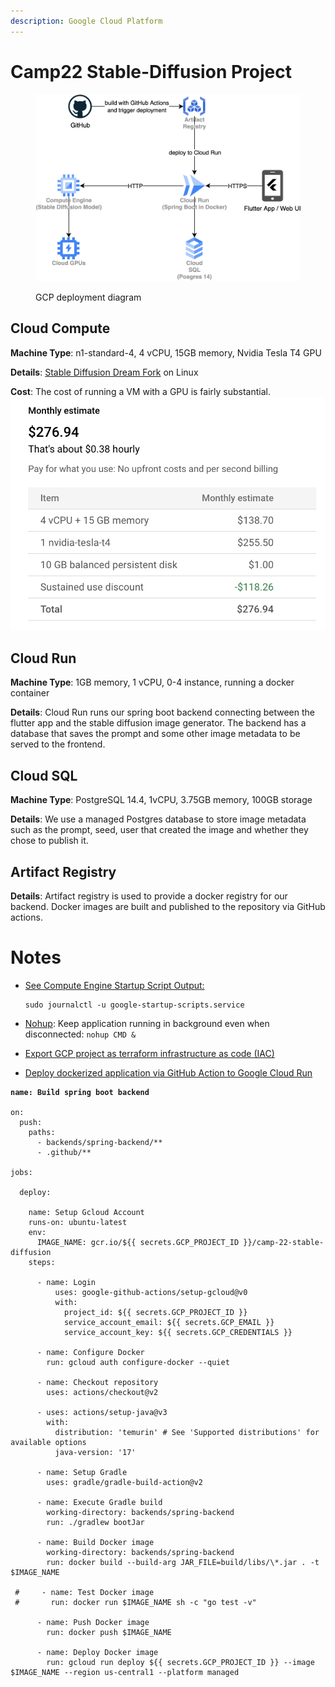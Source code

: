 ```yaml
---
description: Google Cloud Platform
---
```

# Camp22 Stable-Diffusion Project

<figure><img src="../gitbook/assets/DeploymentDiagram (2).png" alt=""><figcaption><p>GCP deployment diagram</p></figcaption></figure>

## Cloud Compute

**Machine Type**: n1-standard-4, 4 vCPU, 15GB memory, Nvidia Tesla T4 GPU

**Details**: [Stable Diffusion Dream Fork](https://github.com/lstein/stable-diffusion/) on Linux

**Cost**: The cost of running a VM with a GPU is fairly substantial.\
![](<../gitbook/assets/Screenshot 2022-09-14 at 16.37.15.png>)

## Cloud Run

**Machine Type**: 1GB memory, 1 vCPU, 0-4 instance, running a docker container

**Details**: Cloud Run runs our spring boot backend connecting between the flutter app and the stable diffusion image generator. The backend has a database that saves the prompt and some other image metadata to be served to the frontend.

## Cloud SQL

**Machine Type**: PostgreSQL 14.4, 1vCPU, 3.75GB memory, 100GB storage

**Details**: We use a managed Postgres database to store image metadata such as the prompt, seed, user that created the image and whether they chose to publish it.

## Artifact Registry

**Details**: Artifact registry is used to provide a docker registry for our backend. Docker images are built and published to the repository via GitHub actions.

# Notes

*   [See Compute Engine Startup Script Output: ](https://cloud.google.com/compute/docs/instances/startup-scripts/linux#viewing-output)

    ```
    sudo journalctl -u google-startup-scripts.service
    ```
* [Nohup](https://linuxhint.com/how\_to\_use\_nohup\_linux/): Keep application running in background even when disconnected: `nohup CMD &`
* [Export GCP project as terraform infrastructure as code (IAC)](https://cloud.google.com/docs/terraform/resource-management/export)
* [Deploy dockerized application via GitHub Action to Google Cloud Run](https://cloud.google.com/community/tutorials/cicd-cloud-run-github-actions)

<pre class="language-yaml"><code class="lang-yaml"><strong>name: Build spring boot backend
</strong>
on:
  push:
    paths:
      - backends/spring-backend/**
      - .github/**

jobs:

  deploy:

    name: Setup Gcloud Account
    runs-on: ubuntu-latest
    env:
      IMAGE_NAME: gcr.io/${{ secrets.GCP_PROJECT_ID }}/camp-22-stable-diffusion
    steps:

      - name: Login
          uses: google-github-actions/setup-gcloud@v0
          with:
            project_id: ${{ secrets.GCP_PROJECT_ID }}
            service_account_email: ${{ secrets.GCP_EMAIL }}
            service_account_key: ${{ secrets.GCP_CREDENTIALS }}

      - name: Configure Docker
        run: gcloud auth configure-docker --quiet

      - name: Checkout repository
        uses: actions/checkout@v2

      - uses: actions/setup-java@v3
        with:
          distribution: 'temurin' # See 'Supported distributions' for available options
          java-version: '17'

      - name: Setup Gradle
        uses: gradle/gradle-build-action@v2

      - name: Execute Gradle build
        working-directory: backends/spring-backend
        run: ./gradlew bootJar

      - name: Build Docker image
        working-directory: backends/spring-backend
        run: docker build --build-arg JAR_FILE=build/libs/\*.jar . -t $IMAGE_NAME

 #     - name: Test Docker image
 #       run: docker run $IMAGE_NAME sh -c "go test -v"

      - name: Push Docker image
        run: docker push $IMAGE_NAME

      - name: Deploy Docker image
        run: gcloud run deploy ${{ secrets.GCP_PROJECT_ID }} --image $IMAGE_NAME --region us-central1 --platform managed
</code></pre>
